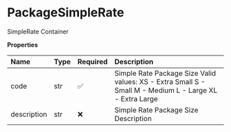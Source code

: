 # PackageSimpleRate

SimpleRate Container

**Properties**

| Name        | Type | Required | Description                                                                                             |
| :---------- | :--- | :------- | :------------------------------------------------------------------------------------------------------ |
| code        | str  | ✅       | Simple Rate Package Size Valid values: XS - Extra Small S - Small M - Medium L - Large XL - Extra Large |
| description | str  | ❌       | Simple Rate Package Size Description                                                                    |

<!-- This file was generated by liblab | https://liblab.com/ -->
